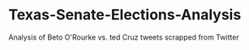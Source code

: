 # Texas-Senate-Elections-Analysis
Analysis of Beto O'Rourke vs. ted Cruz tweets scrapped from Twitter
